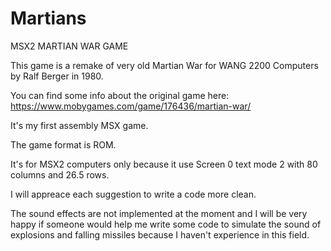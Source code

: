 # Martians
MSX2 MARTIAN WAR GAME

This game is a remake of very old Martian War for WANG 2200 Computers by Ralf Berger in 1980.

You can find some info about the original game here:
https://www.mobygames.com/game/176436/martian-war/

It's my first assembly MSX game.

The game format is ROM.

It's for MSX2 computers only because it use Screen 0 text mode 2 with 80 columns and 26.5 rows.

I will appreace each suggestion to write a code more clean.

The sound effects are not implemented at the moment and I will be very happy if someone would help me write some code to simulate the sound of explosions and falling missiles because I haven't experience in this field.
